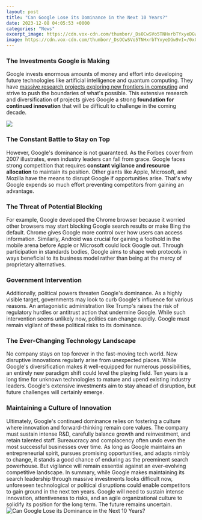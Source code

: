 ```yaml
---
layout: post
title: "Can Google Lose its Dominance in the Next 10 Years?"
date: 2023-12-08 04:05:53 +0000
categories: "News"
excerpt_image: https://cdn.vox-cdn.com/thumbor/_DsOCwSVo5TNHxrbTYxyeDGw9vI=/0x0:1880x2080/1200x0/filters:focal(0x0:1880x2080):no_upscale()/cdn.vox-cdn.com/uploads/chorus_asset/file/21974518/lanjV_google_dominates_global_market_share_with_its_biggest_products__2_.png
image: https://cdn.vox-cdn.com/thumbor/_DsOCwSVo5TNHxrbTYxyeDGw9vI=/0x0:1880x2080/1200x0/filters:focal(0x0:1880x2080):no_upscale()/cdn.vox-cdn.com/uploads/chorus_asset/file/21974518/lanjV_google_dominates_global_market_share_with_its_biggest_products__2_.png
---
```


### The Investments Google is Making
Google invests enormous amounts of money and effort into developing future technologies like artificial intelligence and quantum computing. They have [massive research projects exploring new frontiers in computing](https://fistore.mysenprints.com/collection/alameda) and strive to push the boundaries of what's possible. This extensive research and diversification of projects gives Google a strong **foundation for continued innovation** that will be difficult to challenge in the coming decade. 

![](http://www.visualcapitalist.com/wp-content/uploads/2018/04/google-prev.jpg)
### The Constant Battle to Stay on Top 
However, Google's dominance is not guaranteed. As the Forbes cover from 2007 illustrates, even industry leaders can fall from grace. Google faces strong competition that requires **constant vigilance and resource allocation** to maintain its position. Other giants like Apple, Microsoft, and Mozilla have the means to disrupt Google if opportunities arise. That's why Google expends so much effort preventing competitors from gaining an advantage. 
### The Threat of Potential Blocking 
For example, Google developed the Chrome browser because it worried other browsers may start blocking Google search results or make Bing the default. Chrome gives Google more control over how users can access information. Similarly, Android was crucial for gaining a foothold in the mobile arena before Apple or Microsoft could lock Google out. Through participation in standards bodies, Google aims to shape web protocols in ways beneficial to its business model rather than being at the mercy of proprietary alternatives.
### Government Intervention 
Additionally, political powers threaten Google's dominance. As a highly visible target, governments may look to curb Google's influence for various reasons. An antagonistic administration like Trump's raises the risk of regulatory hurdles or antitrust action that undermine Google. While such intervention seems unlikely now, politics can change rapidly. Google must remain vigilant of these political risks to its dominance.
### The Ever-Changing Technology Landscape
No company stays on top forever in the fast-moving tech world. New disruptive innovations regularly arise from unexpected places. While Google's diversification makes it well-equipped for numerous possibilities, an entirely new paradigm shift could level the playing field. Ten years is a long time for unknown technologies to mature and upend existing industry leaders. Google's extensive investments aim to stay ahead of disruption, but future challenges will certainly emerge.
### Maintaining a Culture of Innovation
Ultimately, Google's continued dominance relies on fostering a culture where innovation and forward-thinking remain core values. The company must sustain intense R&D, carefully balance growth and reinvestment, and retain talented staff. Bureaucracy and complacency often undo even the most successful businesses over time. As long as Google maintains an entrepreneurial spirit, pursues promising opportunities, and adapts nimbly to change, it stands a good chance of enduring as the preeminent search powerhouse. But vigilance will remain essential against an ever-evolving competitive landscape.
In summary, while Google makes maintaining its search leadership through massive investments looks difficult now, unforeseen technological or political disruptions could enable competitors to gain ground in the next ten years. Google will need to sustain intense innovation, attentiveness to risks, and an agile organizational culture to solidify its position for the long term. The future remains uncertain.
![Can Google Lose its Dominance in the Next 10 Years?](https://cdn.vox-cdn.com/thumbor/_DsOCwSVo5TNHxrbTYxyeDGw9vI=/0x0:1880x2080/1200x0/filters:focal(0x0:1880x2080):no_upscale()/cdn.vox-cdn.com/uploads/chorus_asset/file/21974518/lanjV_google_dominates_global_market_share_with_its_biggest_products__2_.png)